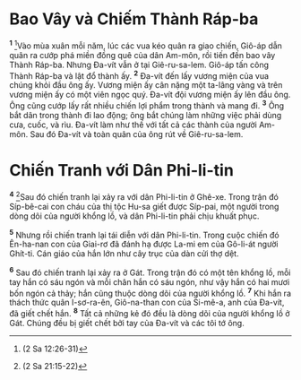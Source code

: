 # Bao Vây và Chiếm Thành Ráp-ba
<sup><b>1</b></sup> [^1@-dc16ec14-c298-42e6-b35c-864674494764]Vào mùa xuân mỗi năm, lúc các vua kéo quân ra giao chiến, Giô-áp dẫn quân ra cướp phá miền đồng quê của dân Am-môn, rồi tiến đến bao vây Thành Ráp-ba. Nhưng Đa-vít vẫn ở tại Giê-ru-sa-lem. Giô-áp tấn công Thành Ráp-ba và lật đổ thành ấy. <sup><b>2</b></sup> Đa-vít đến lấy vương miện của vua chúng khỏi đầu ông ấy. Vương miện ấy cân nặng một ta-lâng vàng và trên vương miện ấy có một viên ngọc quý. Đa-vít đội vương miện ấy lên đầu ông. Ông cũng cướp lấy rất nhiều chiến lợi phẩm trong thành và mang đi. <sup><b>3</b></sup> Ông bắt dân trong thành đi lao động; ông bắt chúng làm những việc phải dùng cưa, cuốc, và rìu. Đa-vít làm như thế với tất cả các thành của người Am-môn. Sau đó Đa-vít và toàn quân của ông rút về Giê-ru-sa-lem.

# Chiến Tranh với Dân Phi-li-tin
<sup><b>4</b></sup> [^2@-dc16ec14-c298-42e6-b35c-864674494764]Sau đó chiến tranh lại xảy ra với dân Phi-li-tin ở Ghê-xe. Trong trận đó Síp-bê-cai con cháu của thị tộc Hu-sa giết được Síp-pai, một người trong dòng dõi của người khổng lồ, và dân Phi-li-tin phải chịu khuất phục.

<sup><b>5</b></sup> Nhưng rồi chiến tranh lại tái diễn với dân Phi-li-tin. Trong cuộc chiến đó Ên-ha-nan con của Giai-rơ đã đánh hạ được La-mi em của Gô-li-át người Ghít-ti. Cán giáo của hắn lớn như cây trục của dàn cửi thợ dệt.

<sup><b>6</b></sup> Sau đó chiến tranh lại xảy ra ở Gát. Trong trận đó có một tên khổng lồ, mỗi tay hắn có sáu ngón và mỗi chân hắn có sáu ngón, như vậy hắn có hai mươi bốn ngón cả thảy; hắn cũng thuộc dòng dõi của người khổng lồ. <sup><b>7</b></sup> Khi hắn ra thách thức quân I-sơ-ra-ên, Giô-na-than con của Si-mê-a, anh của Đa-vít, đã giết chết hắn. <sup><b>8</b></sup> Tất cả những kẻ đó đều là dòng dõi của người khổng lồ ở Gát. Chúng đều bị giết chết bởi tay của Đa-vít và các tôi tớ ông.

[^1@-dc16ec14-c298-42e6-b35c-864674494764]: (2 Sa 12:26-31)
[^2@-dc16ec14-c298-42e6-b35c-864674494764]: (2 Sa 21:15-22)